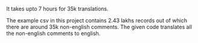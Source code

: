It takes upto 7 hours for 35k translations.

The example csv in this project contains 2.43 lakhs records out of which there are around 35k non-english comments.
The given code translates all the non-english comments to english.
